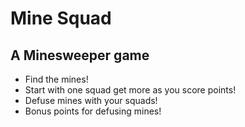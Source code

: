 # Mine Squad

## A Minesweeper game

-   Find the mines!
-   Start with one squad get more as you score points!
-   Defuse mines with your squads!
-   Bonus points for defusing mines!
